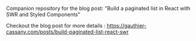 Companion repository for the blog post: "Build a paginated list in React with SWR and Styled Components"

Checkout the blog post for more details : https://gauthier-cassany.com/posts/build-paginated-list-react-swr
